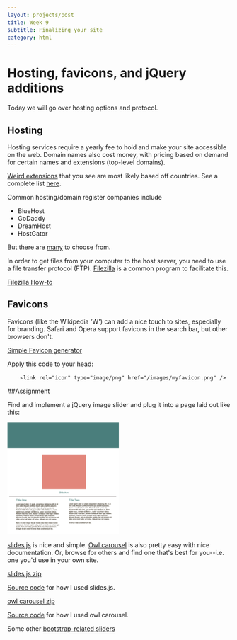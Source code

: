 ```yaml
---
layout: projects/post
title: Week 9
subtitle: Finalizing your site
category: html
---
```


# Hosting, favicons, and jQuery additions

Today we will go over hosting options and protocol.

## Hosting

Hosting services require a yearly fee to hold and make your site accessible on the web. Domain names also cost money, with pricing based on demand for certain names and extensions (top-level domains).

<a href="http://mentalfloss.com/article/30583/weird-world-country-specific-web-domains" class="three">Weird extensions</a> that you see are most likely based off countries. See a complete list <a href="http://en.wikipedia.org/wiki/List_of_Internet_top-level_domains" class="three">here</a>.


Common hosting/domain register companies include

  * BlueHost
  * GoDaddy
  * DreamHost
  * HostGator

But there are <a href= "http://www.pcmag.com/article2/0,2817,2424725,00.asp" class="three">many</a> to choose from.

In order to get files from your computer to the host server, you need to use a file transfer protocol (FTP). <a href="https://filezilla-project.org" class="three">Filezilla</a> is a common program to facilitate this.

<a href="https://wiki.filezilla-project.org/FileZilla_Client_Tutorial_(en)" class="three">Filezilla How-to</a>

## Favicons

Favicons (like the Wikipedia 'W') can add a nice touch to sites, especially for branding. Safari and Opera support favicons in the search bar, but other browsers don't.


<a href="http://www.favicon.cc" class="three">Simple Favicon generator</a>

Apply this code to your head:

        <link rel="icon" type="image/png" href="/images/myfavicon.png" />

##Assignment

Find and implement a jQuery image slider and plug it into a page laid out like this:

<img src="/../img/week9.jpg" width="50%">

<a href="http://www.slidesjs.com" class="three">slides.js</a> is nice and simple. <a href="http://owlgraphic.com/owlcarousel/demos/one.html" class="three">Owl carousel</a> is also pretty easy with nice documentation. Or, browse for others and find one that's best for you--i.e. one you'd use in your own site.

<a class="three" href="../../slides.zip" target="_blank">slides.js zip</a>

<a class="three" href="../../week9.zip" target="_blank">Source code</a> for how I used slides.js.

<a class="three" href="../../owl.carousel.zip" target="_blank">owl carousel zip</a>

<a class="three" href="../../week9owl2.zip" target="_blank">Source code</a> for how I used owl carousel.


Some other <a href="http://blog.themearmada.com/top-responsive-carousel-plugins-to-extend-bootstrap/" class="three">bootstrap-related sliders</a>
